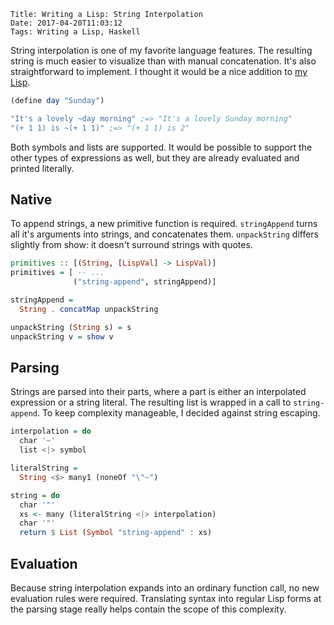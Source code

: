     Title: Writing a Lisp: String Interpolation
    Date: 2017-04-20T11:03:12
    Tags: Writing a Lisp, Haskell

String interpolation is one of my favorite language features.
The resulting string is much easier to visualize than with manual concatenation. It's also straightforward to implement. I thought it would be a nice addition to [my Lisp](http://reinvanderwoerd.nl/blog/2017/03/18/writing-a-lisp/).

<!-- more -->

```scheme
(define day "Sunday")

"It's a lovely ~day morning" ;=> "It's a lovely Sunday morning"
"(+ 1 1) is ~(+ 1 1)" ;=> "(+ 1 1) is 2"
```

Both symbols and lists are supported.
It would be possible to support the other types of expressions as well, but they are already evaluated and printed literally.

## Native
To append strings, a new primitive function is required.
`stringAppend` turns all it's arguments into strings, and concatenates them.
`unpackString` differs slightly from show: it doesn't surround strings with quotes.

```haskell
primitives :: [(String, [LispVal] -> LispVal)]
primitives = [ -- ...
              ("string-append", stringAppend)]

stringAppend =
  String . concatMap unpackString

unpackString (String s) = s
unpackString v = show v
```

## Parsing
Strings are parsed into their parts, where a part is either an interpolated expression or a string literal. The resulting list is wrapped in a call to `string-append`. To keep complexity manageable, I decided against string escaping.

```haskell
interpolation = do
  char '~'
  list <|> symbol

literalString =
  String <$> many1 (noneOf "\"~")

string = do
  char '"'
  xs <- many (literalString <|> interpolation)
  char '"'
  return $ List (Symbol "string-append" : xs)
```


## Evaluation
Because string interpolation expands into an ordinary function call,
no new evaluation rules were required. Translating syntax into regular Lisp forms at the parsing stage really helps contain the scope of this complexity.
